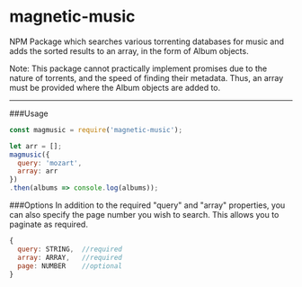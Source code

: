 # magnetic-music
NPM Package which searches various torrenting databases for music and adds the sorted results to an array, in the form of Album objects.

Note: This package cannot practically implement promises due to the nature of torrents, and the speed of finding their metadata. Thus, an array must be provided where the Album objects are added to.

---

###Usage
```javascript
const magmusic = require('magnetic-music');

let arr = [];
magmusic({
  query: 'mozart',
  array: arr
})
.then(albums => console.log(albums));
```

###Options
In addition to the required "query" and "array" properties, you can also specify the page number you wish to search. This allows you to paginate as required.

```javascript
{
  query: STRING,  //required
  array: ARRAY,   //required
  page: NUMBER    //optional
}
